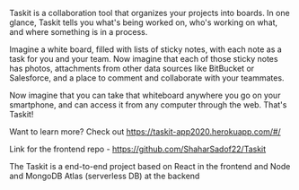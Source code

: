 Taskit is a collaboration tool that organizes your projects into boards. In one glance, Taskit tells you what's being worked on, who's working on what, and where something is in a process.

Imagine a white board, filled with lists of sticky notes, with each note as a task for you and your team. Now imagine that each of those sticky notes has photos, attachments from other data sources like BitBucket or Salesforce, and a place to comment and collaborate with your teammates.

Now imagine that you can take that whiteboard anywhere you go on your smartphone, and can access it from any computer through the web. That's Taskit!

Want to learn more? Check out https://taskit-app2020.herokuapp.com/#/

Link for the frontend repo - https://github.com/ShaharSadof22/Taskit

The Taskit is a end-to-end project based on React in the frontend and Node and MongoDB Atlas (serverless DB) at the backend
